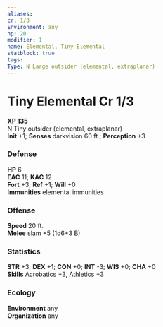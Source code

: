 ```yaml
---
aliases: 
cr: 1/3
Environment: any
hp: 20
modifier: 1
name: Elemental, Tiny Elemental
statblock: true
tags: 
Type: N Large outsider (elemental, extraplanar)  
---
```


# Tiny Elemental Cr 1/3

**XP 135**  
N Tiny outsider (elemental, extraplanar)  
**Init** +1; **Senses** darkvision 60 ft.; **Perception** +3  

### Defense

**HP** 6  
**EAC** 11; **KAC** 12  
**Fort** +3; **Ref** +1; **Will** +0  
**Immunities** elemental immunities  

### Offense

**Speed** 20 ft.  
**Melee** slam +5 (1d6+3 B)

### Statistics

**STR** +3; **DEX** +1; **CON** +0; **INT** -3; **WIS** +0; **CHA** +0  
**Skills** Acrobatics +3, Athletics +3

### Ecology

**Environment** any  
**Organization** any